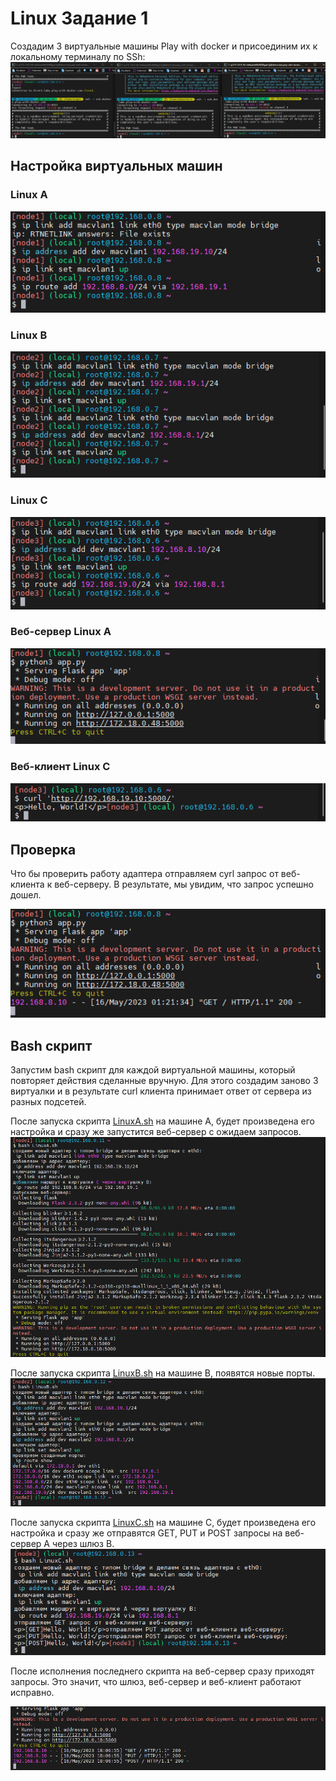 # Linux Задание 1
Cоздадим 3 виртуальные машины Play with docker и присоединим их к локальному терминалу по SSh:
![info](img/img.png)

## Настройка виртуальных машин
### Linux A
![info](img/img_1.png)
### Linux B
![info](img/img_2.png)
### Linux C
![info](img/img_3.png)
### Веб-сервер Linux A 
![info](img/img_4.png)
### Веб-клиент Linux С 
![info](img/img_5.png)
## Проверка 
Что бы проверить работу адаптера отправляем cyrl запрос от веб-клиента к веб-серверу. В результате, мы увидим, что запрос успешно дошел.

![info](img/img_6.png)


## Bash скрипт
Запустим bash скрипт для каждой виртуальной машины, который повторяет действия сделанные вручную. Для этого создадим заново 3 виртуалки и в результате сurl клиента принимает ответ от сервера из разных подсетей.

После запуска скрипта [LinuxA.sh](configs/LinuxA.sh) на машине А, будет произведена его настройка и сразу же запустится веб-сервер с ожидаем запросов.
![info](img/img_8.png)

После запуска скрипта [LinuxB.sh](configs/LinuxB.sh) на машине В, появятся новые порты.
![info](img/img_9.png)

После запуска скрипта [LinuxC.sh](configs/LinuxC.sh) на машине С, будет произведена его настройка и сразу же отправятся GET, PUT и POST запросы на веб-сервер А через шлюз В.
![info](img/img_10.png)

После исполнения последнего скрипта на веб-сервер сразу приходят запросы. Это значит, что шлюз, веб-сервер и веб-клиент работают исправно.

![info](img/img_11.png)



